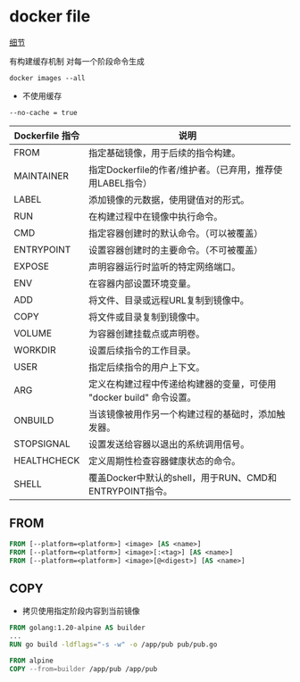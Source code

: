 # docker file

[细节](https://docs.docker.com/engine/reference/builder/)

有构建缓存机制
对每一个阶段命令生成
```shell
docker images --all
```

- 不使用缓存
```shell
--no-cache = true
```


|Dockerfile 指令|说明|
|---|---|
|FROM|指定基础镜像，用于后续的指令构建。|
|MAINTAINER|指定Dockerfile的作者/维护者。（已弃用，推荐使用LABEL指令）|
|LABEL|添加镜像的元数据，使用键值对的形式。|
|RUN|在构建过程中在镜像中执行命令。|
|CMD|指定容器创建时的默认命令。（可以被覆盖）|
|ENTRYPOINT|设置容器创建时的主要命令。（不可被覆盖）|
|EXPOSE|声明容器运行时监听的特定网络端口。|
|ENV|在容器内部设置环境变量。|
|ADD|将文件、目录或远程URL复制到镜像中。|
|COPY|将文件或目录复制到镜像中。|
|VOLUME|为容器创建挂载点或声明卷。|
|WORKDIR|设置后续指令的工作目录。|
|USER|指定后续指令的用户上下文。|
|ARG|定义在构建过程中传递给构建器的变量，可使用 "docker build" 命令设置。|
|ONBUILD|当该镜像被用作另一个构建过程的基础时，添加触发器。|
|STOPSIGNAL|设置发送给容器以退出的系统调用信号。|
|HEALTHCHECK|定义周期性检查容器健康状态的命令。|
|SHELL|覆盖Docker中默认的shell，用于RUN、CMD和ENTRYPOINT指令。|


## FROM
```Dockerfile
FROM [--platform=<platform>] <image> [AS <name>]
FROM [--platform=<platform>] <image>[:<tag>] [AS <name>]
FROM [--platform=<platform>] <image>[@<digest>] [AS <name>]
```

## COPY
- 拷贝使用指定阶段内容到当前镜像
```Dockerfile
FROM golang:1.20-alpine AS builder
...
RUN go build -ldflags="-s -w" -o /app/pub pub/pub.go

FROM alpine
COPY --from=builder /app/pub /app/pub
```
